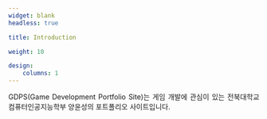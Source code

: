 ```yaml
---
widget: blank
headless: true

title: Introduction

weight: 10

design:
    columns: 1
---
```

<p style="text-align: justify;">
GDPS(Game Development Portfolio Site)는 게임 개발에 관심이 있는 전북대학교 컴퓨터인공지능학부 양윤성의 포트폴리오 사이트입니다.
</p>
